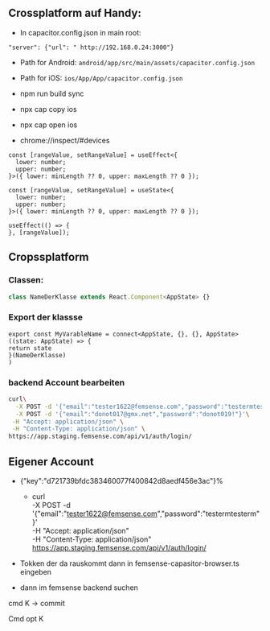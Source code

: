 ## Crossplatform auf Handy:

- In capacitor.config.json in main root:

```
"server": {"url": " http://192.168.0.24:3000"}
```

- Path for Android: `android/app/src/main/assets/capacitor.config.json`
- Path for iOS: `ios/App/App/capacitor.config.json`
- npm run build sync  
- npx cap copy ios  
- npx cap open ios  



- chrome://inspect/#devices

```
const [rangeValue, setRangeValue] = useEffect<{
  lower: number;
  upper: number;
}>({ lower: minLength ?? 0, upper: maxLength ?? 0 });
```



```
const [rangeValue, setRangeValue] = useState<{
  lower: number;
  upper: number;
}>({ lower: minLength ?? 0, upper: maxLength ?? 0 });

useEffect(() => {
}, [rangeValue]);
```

## Cropssplatform

### Classen:

```typescript
class NameDerKlasse extends React.Component<AppState> {}
```

### Export der klassse

```
export const MyVarableName = connect<AppState, {}, {}, AppState>((state: AppState) => {
return state
}(NameDerKlasse)
)
```

### backend Account bearbeiten

```bash
curl\
  -X POST -d '{"email":"tester1622@femsense.com","password":"testermtesterm"}'\
  -X POST -d '{"email":"donot017@gmx.net","password":"donot019!"}'\
 -H "Accept: application/json" \
 -H "Content-Type: application/json" \
https://app.staging.femsense.com/api/v1/auth/login/
```

## Eigener Account

- {"key":"d721739bfdc383460077f400842d8aedf456e3ac"}%    
  -  curl\
      -X POST -d '{"email":"tester1622@femsense.com","password":"testermtesterm"}'\
     -H "Accept: application/json" \
     -H "Content-Type: application/json" \
    https://app.staging.femsense.com/api/v1/auth/login/

- Tokken der da rauskommt dann in femsense-capasitor-browser.ts eingeben
- dann im femsense backend suchen

cmd K -> commit

Cmd opt K